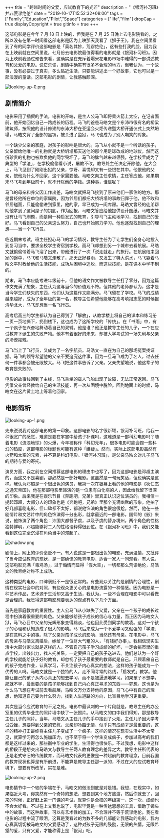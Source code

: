 +++
title = "跨越时间的父爱，应试教育下的光芒"
description = "《银河补习班》并非荒谬绝伦"
date = "2019-10-17T15:52:32+08:00"
tags = ["Family","Education","Pilot","Space"]
categories = ["life","film"]
dropCap = true
displayCopyright = true
gitinfo = true
+++

这部电影是在今年 7 月 18 日上映的，但我是在 7 月 25 日晚上去电影院看的，之所以没有在第一时间看这部电影是因为上映那天我看了《狮子王》。我在空间里看到了有的同学评价这部电影是「莫名其妙，荒谬绝伦」，这有些打我的脸，因为我在上映前就在空间里说，七月份去电影院最值得看的电影就是《银河补习班》。因为上映前我通过预告来看，这确实是在充斥着爆米花电影市场中难得的一部讲述教育和父爱的电影。说它荒谬，剧情中确实有很多不合理的地方，但我认为，一个故事，没有必要过于真实，多么贴近生活，只要能讲述出一个好故事，它也可以是一部浪漫的童话。这部电影的剧情，让我感触颇深。

![looking-up-0.png](/images/looking-up-0.png "献给父亲 送给孩子")

## 剧情简介

电影采用了插叙的手法，电影的开端，是主人公马飞即将乘火箭上太空，在记者面前，他开始回忆自己一路成长的历程。马飞的爸爸马皓文是个东沛市很有名的桥梁建筑师，按照他的设计修建的东沛大桥在亚运会火炬传递暨大桥开通仪式上突然坍塌，马皓文背了全部的黑锅，被关进了监狱，马飞也成为了别人嘲笑的对象。

一个缺少父亲的家庭，对孩子的影响是很大的。马飞从小就不是一个听话的孩子，父亲留给他唯一的礼物就是大桥坍塌那天送他的那个用足球改成的地球仪，然而这份珍贵的礼物也被欺负他的同学毁坏了。马飞的脾气越来越倔强，在学校里成为了典型的「学渣」，在学校偷偷看小说，屡教不改。教导处主任决定开除他。在大会上，马飞见到了刚刚出狱的父亲，惊讶、喜悦却又有一些恨在其中。他恨他的父亲，恨他为什么不回家，这个家需要他。马皓文向主任求情，主任答应他，如果期末马飞考到年级前十，就不开除他的学籍。这种事，谁信呢？

马飞的母亲和养父因工作出差，马皓文就把马飞接到了原来他们一家住的地方。那是曾经他所在单位的家属院，因为邻居们都把大桥坍塌的事故归罪于他，他不敢和邻居碰面，只能偷偷进到家里，他的家，早已成为一间库房。马皓文曾经的徒弟帮助他拿到了这间屋子的钥匙，作为回报，马皓文答应给他提供设计图纸。马皓文并没有让马飞刷题，而是用一种启发式的教育，引导马飞主动地学习，找到自己的爱好。马飞看到自己的父亲这么努力，自己也开始努力学习。他也逐渐找到自己的理想——当一个飞行员。

临近期末考试，班主任担心马飞的学习情况，教导主任为了让学生们全身心地投入到复习当中，要求全校学生寄宿到学校。而马飞却想到另一个城市去看航展。马皓文就偷偷带着马飞溜了出来，带他进行了一次「说走就走」的旅行。在航展结束回家的途中，马飞和马皓文走散了，那天正好暴雨，又发生了特大洪水，马飞靠着马皓文平时教给他的生活技能，成功从困境中逃脱，而这些技能，是在课本中学不到的。

期末，马飞本应能考进年级前十，但他的语文作文被教导主任打了零分，因为这篇作文充满了想象，主任认为这与当今的价值观不符。但其他的老师都认为，这才是当今学生们缺失的东西，他们认为这篇作文能满分。马飞留在了学校。马飞的成绩越来越好，成为了全年级的第一名，教导主任希望他能够在高考填报志愿的时候报清华北大，马飞却想当一名飞行员。

高考后高三的学生都认为自己得到了「解放」，从教学楼上将自己的课本和练习册一页一页地撕下，扔到楼下，这也成为了这所学校的「传统」。在「书雨」中，有一个疯子在兴奋地舞动着自己的双臂。他是谁？他正是教导主任的儿子，一个在应试教育下诞生的失败产物。他本有着很好的未来，却被大学考试的一场失利与父亲的冷漠摧残。

马飞当上了飞行员，又成为了一名宇航员。马皓文一直在为自己的那场冤案找证据。马飞的领导希望他的父亲不要追究这件事，因为一旦马飞成为了名人，过去任何一件事都会被无限放大。马飞把这件事告诉了父亲。父亲失望地说，他这辈子的教育是失败的。

电影的故事线回到了主线，马飞乘坐的载人飞船出现了故障，无法正常返回。马飞凭借父亲曾经教给自己的生活技能，再一次从困境中脱险。回到地面上的时候，马皓文在这片黄土地上等着他回家。

## 电影简析

![looking-up-1.png](/images/looking-up-1.png "马皓文在传递火炬")

先来说说我对这部电影的第一印象。这部电影的名字很新颖，银河补习班，给我一种很宽广的感觉，难道是要在宇宙中给孩子补课吗，这难道是一部科幻电影吗？随着电影《流浪地球》的火爆，今年被称作「科幻元年」，很多电影可能会蹭一些科幻的热度，这部电影的标题也可能有这种「嫌疑」。然而，实际上这部电影虽然有火箭和太空的元素，并不算是科幻电影。「银河补习班」，是父亲马皓文对儿子马飞的期待与爱的寄托。

演员方面，我之前在空间推荐这部电影的理由中也写了，因为这部电影是邓超主演的，而这又不是喜剧，那必然是一部好电影。这虽然是一句玩笑话，但也确实是这样。我认为邓超是一个很出色的演员，我第一次在银幕上看的他的电影是《狄仁杰之通天帝国》，他在那部电影里饰演的是一位患有白化病的人，因此给我留下很深的印象。后来我是在娱乐节目《奔跑吧，兄弟》里真正认识这位演员的。我相信一提起邓超，大部分人的印象也是《奔跑吧，兄弟》里那个充满幽默的形象。他拍了好几部喜剧电影，但口碑都不太好，都说他饰演的角色很尬很尬。然而，他在一些剧情片和文艺片中的角色饰演得十分出彩，就拿最近的一部电影，国师的《影》来说，他饰演了两个角色：沛国大都督子虞，以及子虞的替身境州，两个角色的性格独特鲜明，邓超能够将二人的性格诠释得很到位。在《银河补习班》中，我们又能看到这位完全沉浸在角色当中的邓超了。

![shadow.png](/images/shadow.png "电影《影》")

剧情上，网上的评价褒贬不一。有人说这是一部很出色的电影，充满温情，又批评了当今应试教育的现状，是一部绝佳的教育电影，适合一家人一同观看。有人说，这部电影充满「毒鸡汤」，过于煽情而显得「假大空」，一切都那么荒谬绝伦，马皓文的教育绝对称不上成功。

这种类型的电影，口碑褒贬不一是很正常的。有些观众关注的是剧情的合理性，剧情在现实社会中的对照，有些观众更关心的是电影流露的一种情感。因为电影是一种艺术作品，艺术源于生活却又高于生活，我认为，一些不合理在电影中可以看做是合理的。我觉得这部电影想要表达的观点有以下几个方面。

首先是家庭教育的重要性。主人公马飞从小缺失了父爱，父亲在一个孩子的成长过程中扮演着很重要的角色。父亲能够给孩子成长的信心与力量，而正因为马皓文入狱，马飞心目中父亲的光辉形象变得黯淡，他也因此受到同学的欺凌。这对一个孩子的心理和认知造成了很大的影响。马飞后来成为一个不爱学习又倔强的「学渣」是在意料之中的事。除了父亲对孩子成长的影响，当然还有母亲。在电影中，马飞的母亲与马皓文离婚后，嫁给了一位财大气粗的人，「有钱好办事」。我相信现实生活中大部分家长就是这样的人。不管自己孩子学习成绩的好坏，一定会挑市里的重点学校，出钱出力，找人托关系，一定要把自己的孩子送进去。他们总认为一个好的学校就能给孩子好的教育，却忽视了孩子最重要的教师就是自己。只顾着催自己的孩子完成作业，认真学习，不关注孩子内心真实的想法，这样的孩子能成为一个优秀的人吗。马皓文就是一个独特的人，走不同寻常的路线，「启发式」教学。他能让自己的孩子从内心真正的想去学习，而不是被逼迫地学习。如果孩子不想学，那就不学，最重要的是孩子能够找到自己内心真正寻求的东西——梦想。这也是为什么马飞想在考试前去看航展，马皓文万分支持他的原因，马飞心中有自己的理想，他知道自己要为什么努力，找到人生道路的方向，比盲目地学习更重要。

其次是当今应试教育的不足之处。电影中最讽刺的一个片段就是，教导主任的办公室里的优秀毕业生的照片墙中缺了一张照片。从马皓文的口中我们得知，那是教导主任儿子的照片。当年，马皓文从主任儿子的手中接到了火炬。主任儿子因大学考试受挫，想要得到父亲的安慰，父亲却冷酷无情，似乎只有成绩才是最重要的，这样的精神打击最终将主任儿子变成了一个疯子。这样的情况在现实生活中不太常见，就算学习再怎么施加压力，也不至于将一个学生变成疯子，参加过高考的我们都是这样过来的，那些衡中毕业的学生，生活得也很快乐。不过我想，电影中这样的桥段正是想突出马皓文与教导主任两人教育理念的差异之大。教导主任所代表的正是老式守旧的传统教育，而马皓文代表的更像是一种超前的教育理念，目前我国的教育现状也算是有所前进，不能算是教导主任那一派的，不过在大的应试教育环境下，想要有所改革，实在是难。

![looking-up-2.png](/images/looking-up-2.png "深夜学习")

电影情节中一个较的争端在于，马皓文的做法到底是对是错。我想，在现实中，如果临近大考，你突然有一个奇特的想法，想要到某个地方旅游，然后你就去了，回来的时候，正好赶上第一门课的考试，就算你是全校的年级第一，这一次，成绩也不会太好看。不过在上文我也说了，电影毕竟是一种传达思想的工具，借助于镜头中的故事，而这种故事，可以有艺术性的加工，不合理并不等于荒谬绝伦。我在看电影的过程中流了眼泪，这算是我看过的为数不多的几部能让我感动的电影，我内心真真切切被马皓文的父爱感动了，这种对孩子无限的鼓励，无限的热情，无限希望的爱，只有父爱，才能称得上是「银河」吧。